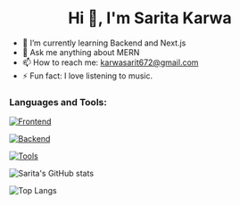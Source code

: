  <h1 align="center">Hi 👋, I'm Sarita Karwa</h1>

- 🌱 I’m currently learning Backend and Next.js
- 💬 Ask me anything about MERN
- 📫 How to reach me: karwasarit672@gmail.com
- ⚡ Fun fact: I love listening to music.
  


### Languages and Tools:
[![Frontend](https://skillicons.dev/icons?i=react,typescript,javascript&perline=5)](https://skillicons.dev)

[![Backend](https://skillicons.dev/icons?i=nodejs,express&perline=5)](https://skillicons.dev)

[![Tools](https://skillicons.dev/icons?i=git,postman,docker&perline=5)](https://skillicons.dev)

![Sarita's GitHub stats](https://github-readme-stats.vercel.app/api?username=saritakarwaa&show_icons=true&theme=dark)

![Top Langs](https://github-readme-stats.vercel.app/api/top-langs/?username=saritakarwaa&theme=dark)

